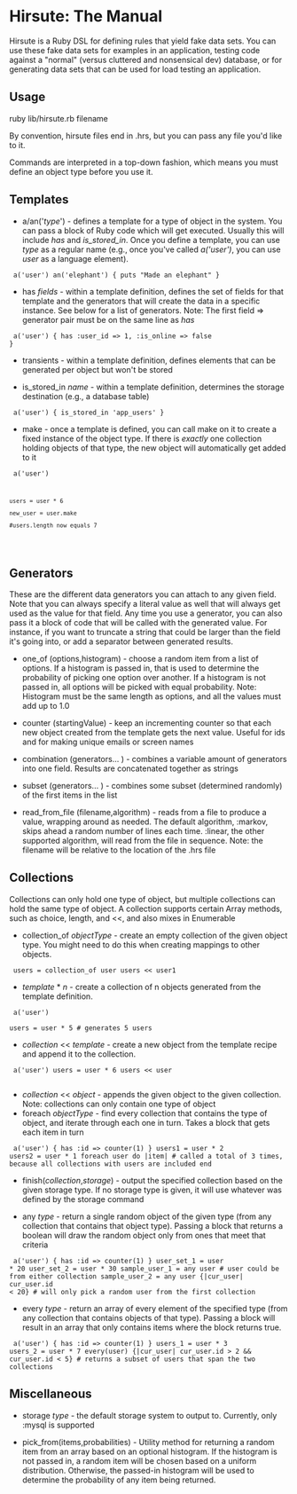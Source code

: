 Hirsute: The Manual
===================

Hirsute is a Ruby DSL for defining rules that yield fake data sets. You can use these fake data sets for examples in an application, testing code against a "normal" (versus cluttered and nonsensical dev) database, or for generating data sets that can be used for load testing an application.

Usage
-----
ruby lib/hirsute.rb filename

By convention, hirsute files end in .hrs, but you can pass any file you'd like to it.

Commands are interpreted in a top-down fashion, which means you must define an object type before you use it.

Templates
------------
* a/an('_type_') - defines a template for a type of object in the system. You can pass a block of Ruby code which will get executed. Usually this will include _has_ and _is\_stored\_in_. Once you define a template, you can use _type_ as a regular name (e.g., once you've called _a('user')_, you can use _user_ as a language element). 

<code><pre>
    a('user')
    an('elephant') {
        puts "Made an elephant"
    }
</pre></code>
    
* has _fields_ - within a template definition, defines the set of fields for that template and the generators that will create the data in a specific instance. See below for a list of generators. Note: The first field => generator pair must be on the same line as _has_

<code><pre>
    a('user') {
        has :user_id => 1,
            :is\_online => false
    }
</pre></code>

* transients - within a template definition, defines elements that can be generated per object but won't be stored

* is\_stored\_in _name_ - within a template definition, determines the storage destination (e.g., a database table)

<code><pre>
    a('user') {
        is\_stored\_in 'app\_users'
    }
</pre></code>

* make - once a template is defined, you can call make on it to create a fixed instance of the object type. If there is _exactly_ one collection holding objects of that type, the new object will automatically get added to it

<code><pre>
    a('user')
    
    users = user * 6
    
    new_user = user.make
    
    #users.length now equals 7
</pre></code>

Generators
----------
These are the different data generators you can attach to any given field. Note that you can always specify a literal value as well that will always get used as the value for that field. Any time you use a generator, you can also pass it a block of code that will be called with the generated value. For instance, if you want to truncate a string that could be larger than the field it's going into, or add a separator between generated results.

* one_of (options,histogram) - choose a random item from a list of options. If a histogram is passed in, that is used to determine the probability of picking one option over another. If a histogram is not passed in, all options will be picked with equal probability. Note: Histogram must be the same length as options, and all the values must add up to 1.0

* counter (startingValue) - keep an incrementing counter so that each new object created from the template gets the next value. Useful for ids and for making unique emails or screen names

* combination (generators... ) - combines a variable amount of generators into one field. Results are concatenated together as strings

* subset (generators... ) - combines some subset (determined randomly) of the first items in the list

* read\_from\_file (filename,algorithm) - reads from a file to produce a value, wrapping around as needed. The default algorithm, :markov, skips ahead a random number of lines each time. :linear, the other supported algorithm, will read from the file in sequence. Note: the filename will be relative to the location of the .hrs file


Collections
-----------
Collections can only hold one type of object, but multiple collections can hold the same type of object. A collection supports certain Array methods, such as choice, length, and <<, and also mixes in Enumerable

* collection_of *objectType* - create an empty collection of the given object type. You might need to do this when creating mappings to other objects.

<code><pre>
    users = collection_of user
    users << user1
</pre></code>

* _template_ * _n_ - create a collection of n objects generated from the template definition.

<code><pre>
    a('user')     
    users = user * 5 # generates 5 users
</pre></code>

* _collection_ << _template_ - create a new object from the template recipe and append it to the collection.

<code><pre>
   a('user')
   users = user * 6
   users << user  
 </pre></code>
 
* _collection_ << _object_ - appends the given object to the given collection. Note: collections can only contain one type of object 
* foreach _objectType_ - find every collection that contains the type of object, and iterate through each one in turn. Takes a block that gets each item in turn

<code><pre>
    a('user') {
        has :id => counter(1)
    }
    users1 = user * 2
    users2 = user * 1
    foreach user do |item|
       # called a total of 3 times, because all collections with users are included
    end
</pre></code>

* finish(_collection_,_storage_) - output the specified collection based on the given storage type. If no storage type is given, it will use whatever was defined by the storage command

* any _type_ - return a single random object of the given type (from any collection that contains that object type). Passing a block that returns a boolean will draw the random object only from ones that meet that criteria

<code><pre>
    a('user') {
        has :id => counter(1)
    }
    user_set_1 = user * 20
    user_set_2 = user * 30
    sample_user_1 = any user # user could be from either collection
    sample_user_2 = any user {|cur_user| cur_user.id < 20} # will only pick a random user from the first collection
</pre></code>

* every _type_ - return an array of every element of the specified type (from any collection that contains objects of that type). Passing a block will result in an array that only contains items where the block returns true.

<code><pre>
    a('user') {
        has :id => counter(1)
    }
    users_1 = user * 3
    users_2 = user * 7
    every(user) {|cur_user| cur_user.id > 2 && cur_user.id < 5} # returns a subset of users that span the two collections
</pre></code>

Miscellaneous
-------------
* storage _type_ - the default storage system to output to. Currently, only :mysql is supported

* pick\_from(items,probabilities) - Utility method for returning a random item from an array based on an optional histogram. If the histogram is not passed in, a random item will be chosen based on a uniform distribution. Otherwise, the passed-in histogram will be used to determine the probability of any item being returned.



  